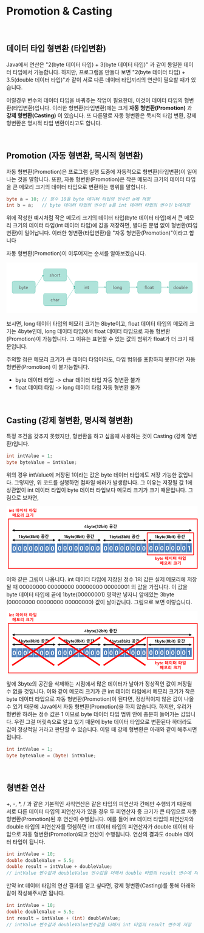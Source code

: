 # Promotion & Casting

<br>

## 데이터 타입 형변환 (타입변환)

Java에서 연산은 "2(byte 데이터 타입) + 3(byte 데이터 타입)" 과 같이 동일한 데이터 타입에서 가능합니다. 하지만, 프로그램을 만들다 보면 "2(byte 데이터 타입) + 3.5(double 데이터 타입)"과 같이 서로 다른 데이터 타입끼리의 연산이 필요할 때가 있습니다.

이럴경우 변수의 데이터 타입을 바꿔주는 작업이 필요한데, 이것이 데이터 타입의 형변환(타입변환)입니다. 이러한 형변환(타입변환)에는 크게 **자동 형변환(Promotion)** 과 **강제 형변환(Casting)** 이 있습니다. 또 다른말로 자동 형변환은 묵시적 타입 변환, 강제 형변환은 명시적 타입 변환이라고도 합니다.

<br>

## Promotion (자동 형변환, 묵시적 형변환)

자동 형변환(Promotion)은 프로그램 실행 도중에 자동적으로 형변환(타입변환)이 일어나는 것을 말합니다. 또한, 자동 형변환(Promotion)은 작은 메모리 크기의 데이터 타입을 큰 메모리 크기의 데이터 타입으로 변환하는 행위를 말합니다.

```java
byte a = 10; // 정수 10을 byte 데이터 타입의 변수인 a에 저장
int b = a;   // byte 데이터 타입의 변수인 a를 int 데이터 타입의 변수인 b에저장
```

위에 작성한 예시처럼 작은 메모리 크기의 데이터 타입(byte 데이터 타입)에서 큰 메모리 크기의 데이터 타입(int 데이터 타입)에 값을 저장하면, 별다른 문법 없이 형변환(타입변환)이 일어납니다. 이러한 형변환(타입변환)을 "자동 형변환(Promotion)"이라고 합니다

자동 형변환(Promotion)이 이루어지는 순서를 알아보겠습니다.

![](images/promotion1.png)

보시면, long 데이터 타입의 메모리 크기는 8byte이고, float 데이터 타입의 메모리 크기는 4byte인데, long 데이터 타입에서 float 데이터 타입으로 자동 형변환(Promotion)이 가능합니다. 그 이유는 표현할 수 있는 값의 범위가 float가 더 크기 때문입니다.

주의할 점은 메모리 크기가 큰 데이터 타입이라도, 타입 범위를 포함하지 못한다면 자동 형변환(Promotion) 이 불가능합니다.

- byte 데이터 타입 -> char 데이터 타입 자동 형변환 불가
- float 데이터 타입 -> long 데이터 타입 자동 형변환 불가

<br>

## Casting (강제 형변환, 명시적 형변환)

특정 조건을 갖추지 못했지만, 형변환을 하고 싶을때 사용하는 것이 Casting (강제 형변환)입니다.

```java
int intValue = 1;
byte byteValue = intValue;
```

위의 경우 intValue에 저장된 1이라는 값은 byte 데이터 타입에도 저장 가능한 값입니다. 그렇지만, 위 코드를 실행하면 컴파일 에러가 발생합니다. 그 이유는 저장될 값 1에 상관없이 int 데이터 타입이 byte 데이터 타입보다 메모리 크기가 크기 때문입니다. 그림으로 보자면,

![](images/casting1.png)

이와 같은 그림이 나옵니다. int 데이터 타입에 저장된 정수 1의 값은 실제 메모리에 저장될 때 00000000 00000000 00000000 00000001 의 값을 가집니다. 이 값을 byte 데이터 타입에 끝에 1byte(00000001) 영역만 넣자니 앞에있는 3byte (00000000 00000000 00000000) 값이 날아갑니다. 그림으로 보면 이렇습니다.

![](images/casting2.png)

앞에 3byte의 공간을 삭제하는 시점에서 많은 데이터가 날아가 정상적인 값이 저장될 수 없을 것입니다. 이와 같이 메모리 크기가 큰 int 데이터 타입에서 메모리 크기가 작은 byte 데이터 타입으로 자동 형변환(Promotion)이 된다면, 정상적이지 않은 값이 나올 수 있기 때문에 Java에서 자동 형변환(Promotion)을 하지 않습니다. 하지만, 우리가 형변환 하려는 정수 값은 1 이므로 byte 데이터 타입 범위 안에 충분히 들어가는 값입니다. 우린 그걸 머릿속으로 알고 있기 때문에 byte 데이터 타입으로 변환된다 하더라도 값이 정상적일 거라고 판단할 수 있습니다. 이럴 때 강제 형변환은 아래와 같이 해주시면 됩니다.

```java
int intValue = 1;
byte byteValue = (byte) intValue;
```

<br>

## 형변환 연산

+, -, \*, / 과 같은 기본적인 사칙연산은 같은 타입의 피연산자 간에만 수행되기 때문에 서로 다른 데이터 타입의 피연산자가 있을 경우 두 피연산자 중 크기가 큰 타입으로 자동 형변환(Promotion)된 후 연산이 수행됩니다. 예를 들어 int 데이터 타입의 피연산자와 double 타입의 피연산자를 덧셈하면 int 데이터 타입의 피연산자가 double 데이터 타입으로 자동 형변환(Promotion)되고 연산이 수행됩니다. 연산의 결과도 double 데이터 타입이 됩니다.

```java
int intValue = 10;
double doubleValue = 5.5;
double result = intValue + doubleValue;
// intValue 변수값과 doubleValue 변수값을 더해서 double 타입의 result 변수에 저장
```

만약 int 데이터 타입의 연산 결과를 얻고 싶다면, 강제 형변환(Casting)를 통해 아래와 같이 작성해주시면 됩니다.

```java
int intValue = 10;
double doubleValue = 5.5;
int result = intValue + (int) doubleValue;
// intValue 변수값과 doubleValue변수값을 더해서 int 타입의 result 변수에 저장
```
